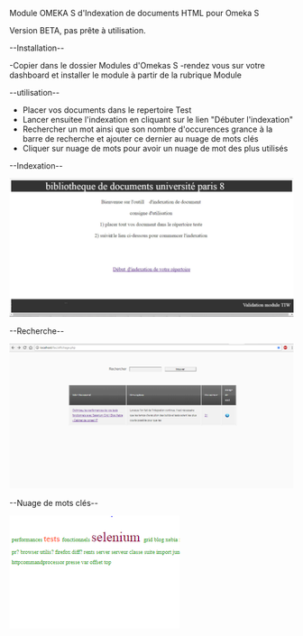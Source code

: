 ﻿Module OMEKA S d'Indexation de documents HTML pour Omeka S

Version BETA, pas prête à utilisation.



--Installation--

-Copier dans le dossier Modules d'Omekas S
-rendez vous sur votre dashboard et installer le module à partir de la rubrique Module



--utilisation--

- Placer vos documents dans le repertoire Test
- Lancer ensuitee l'indexation en cliquant sur le lien "Débuter l'indexation" 
- Rechercher un mot ainsi que son nombre d'occurences grance à la barre de recherche  et ajouter ce dernier au nuage de mots clés
- Cliquer sur nuage de mots pour avoir un nuage de mot des plus utilisés 





--Indexation--

![Alt text](https://github.com/R0kket/Module_Indexation/blob/master/Module_Indexation/capture/index.jpg)


--Recherche--

![Alt text](https://github.com/R0kket/Module_Indexation/blob/master/Module_Indexation/capture/recherche.PNG)

--Nuage de mots clés--


![alt text](https://github.com/R0kket/Module_Indexation/blob/master/Module_Indexation/capture/nuage%20de%20mots.PNG)

